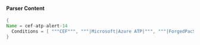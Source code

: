 #### Parser Content
```Java
{
Name = cef-atp-alert-14
  Conditions = [ """CEF""", """|Microsoft|Azure ATP|""", """|ForgedPacSecurityAlert|""" ]
}
```